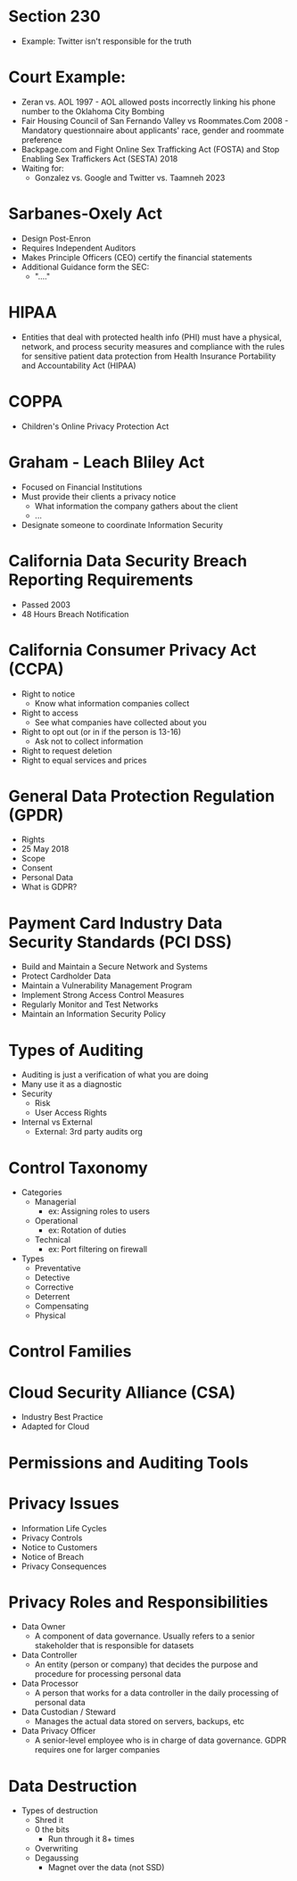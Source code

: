 # Section 230
- Example: Twitter isn't responsible for the truth

# Court Example: 
- Zeran vs. AOL 1997 - AOL allowed posts incorrectly linking his phone number to the Oklahoma City Bombing 
- Fair Housing Council of San Fernando Valley vs Roommates.Com 2008 - Mandatory questionnaire about applicants' race, gender and roommate preference
- Backpage.com and Fight Online Sex Trafficking Act (FOSTA) and Stop Enabling Sex Traffickers Act (SESTA) 2018 
 - Waiting for:
	 - Gonzalez vs. Google and Twitter vs. Taamneh 2023

# Sarbanes-Oxely Act
- Design Post-Enron
- Requires Independent Auditors
- Makes Principle Officers (CEO) certify the financial statements
- Additional Guidance form the SEC:
	- "...."

# HIPAA
- Entities that deal with protected health info (PHI) must have a physical, network, and process security measures and compliance with the rules for sensitive patient data protection from Health Insurance Portability and Accountability Act (HIPAA)

# COPPA 
- Children's Online Privacy Protection Act

# Graham - Leach Bliley Act
- Focused on Financial Institutions
- Must provide their clients a privacy notice
	- What information the company gathers about the client
	- ...
- Designate someone to coordinate Information Security

# California Data Security Breach Reporting Requirements
- Passed 2003
- 48 Hours Breach Notification

# California Consumer Privacy Act (CCPA)
- Right to notice
	- Know what information companies collect
- Right to access
	- See what companies have collected about you
- Right to opt out (or in if the person is 13-16)
	- Ask not to collect information
- Right to request deletion
- Right to equal services and prices

# General Data Protection Regulation (GPDR)
- Rights
- 25 May 2018
- Scope
- Consent
- Personal Data 
- What is GDPR?

# Payment Card Industry Data Security Standards (PCI DSS)
- Build and Maintain a Secure Network and Systems
- Protect Cardholder Data
- Maintain a Vulnerability Management Program
- Implement Strong Access Control Measures
- Regularly Monitor and Test Networks
- Maintain an Information Security Policy


# Types of Auditing
- Auditing is just a verification of what you are doing
- Many use it as a diagnostic
- Security
	- Risk
	- User Access Rights
- Internal vs External
	- External: 3rd party audits org

# Control Taxonomy
- Categories
	- Managerial
		- ex: Assigning roles to users
	- Operational
		- ex: Rotation of duties
	- Technical
		- ex: Port filtering on firewall
- Types
	- Preventative
	- Detective
	- Corrective
	- Deterrent
	- Compensating
	- Physical

# Control Families

# Cloud Security Alliance (CSA)
- Industry Best Practice
- Adapted for Cloud

# Permissions and Auditing Tools

# Privacy Issues
- Information Life Cycles
- Privacy Controls
- Notice to Customers
- Notice of Breach
- Privacy Consequences

# Privacy Roles and Responsibilities
- Data Owner
	- A component of data governance. Usually refers to a senior stakeholder that is responsible for datasets
- Data Controller
	- An entity (person or company) that decides the purpose and procedure for processing personal data
- Data Processor
	- A person that works for a data controller in the daily processing of personal data
- Data Custodian / Steward
	- Manages the actual data stored on servers, backups, etc
- Data Privacy Officer
	- A senior-level employee who is in charge of data governance. GDPR requires one for larger companies

# Data Destruction
- Types of destruction
	- Shred it
	- 0 the bits
		- Run through it 8+ times
	- Overwriting
	- Degaussing
		- Magnet over the data (not SSD)

